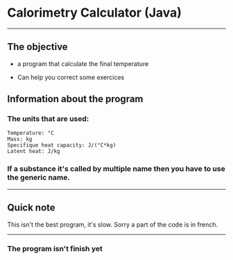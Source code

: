 # Calorimetry Calculator (Java)

---

## The objective 

* a program that calculate the final temperature 
    
* Can help you correct some exercices

## Information about the program
### The units that are used:
    Temperature: °C
    Mass: kg
    Specifique heat capacity: J/(°C*kg)
    Latent heat: J/kg
### **If a substance it's called by multiple name then you have to use the generic name.**
    

___
## Quick note
This isn't the best program, it's slow. 
Sorry a part of the code is in french.

---
### **The program isn't finish yet**
    